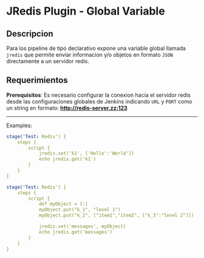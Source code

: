 JRedis Plugin - Global Variable
==============================

Descripcion
-----
Para los pipeline de tipo declarativo expone una variable global llamada `jredis` que permite enviar informacion y/o objetos en  formato `JSON` directamente a un servidor redis.


Requerimientos
----------------------

**Prerequisitos**: Es necesario configurar la conexion hacia el servidor redis desde las configuraciones globales de Jenkins indicando `URL` y `PORT` como un string en formato: **http://redis-server.zz:123**

--------------------
Examples:

```yaml
stage('Test: Redis') {
    steps {
        script {
            jredis.set('k1', ['Hello':'World'])
            echo jredis.get('k1')
        }
    }
}
```


```yaml
stage('Test: Redis') {
    steps {
        script {
            def myObject = [:]
            myObject.put("k_1", "level 1")
            myObject.put("k_2", ["item1","item2", ["k_3":"level 2"]])

            jredis.set('messages', myObject)
            echo jredis.get('messages')
        }
    }
}
```